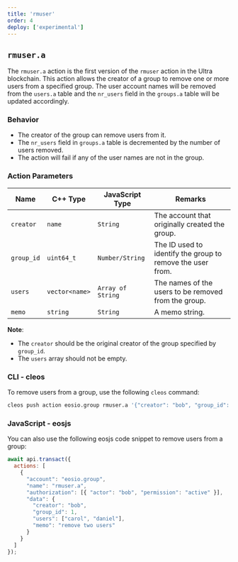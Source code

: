 ```yaml
---
title: 'rmuser'
order: 4
deploy: ['experimental']
---
```


## `rmuser.a`

The `rmuser.a` action is the first version of the `rmuser` action in the Ultra blockchain. This action allows the creator of a group to remove one or more users from a specified group. The user account names will be removed from the `users.a` table and the `nr_users` field in the `groups.a` table will be updated accordingly.

### Behavior

- The creator of the group can remove users from it.
- The `nr_users` field in `groups.a` table is decremented by the number of users removed.
- The action will fail if any of the user names are not in the group.

### Action Parameters

| Name       | C++ Type        | JavaScript Type | Remarks                                                                                                  |
|------------|-----------------|-----------------|----------------------------------------------------------------------------------------------------------|
| `creator`  | `name`          | `String`        | The account that originally created the group.                                                            |
| `group_id` | `uint64_t`      | `Number/String` | The ID used to identify the group to remove the user from.                                                |
| `users`    | `vector<name>`  | `Array of String`| The names of the users to be removed from the group.                                                      |
| `memo`     | `string`        | `String`        | A memo string.                                                                                            |

**Note**:
- The `creator` should be the original creator of the group specified by `group_id`.
- The `users` array should not be empty.

### CLI - cleos

To remove users from a group, use the following `cleos` command:

```bash
cleos push action eosio.group rmuser.a '{"creator": "bob", "group_id": 1, "users" : ["carol", "daniel"], "memo": "remove two users"}' -p bob@active
```

### JavaScript - eosjs

You can also use the following eosjs code snippet to remove users from a group:

```javascript
await api.transact({
  actions: [
    {
      "account": "eosio.group",
      "name": "rmuser.a",
      "authorization": [{ "actor": "bob", "permission": "active" }],
      "data": {
        "creator": "bob",
        "group_id": 1,
        "users": ["carol", "daniel"],
        "memo": "remove two users"
      }
    }
  ]
});
```
